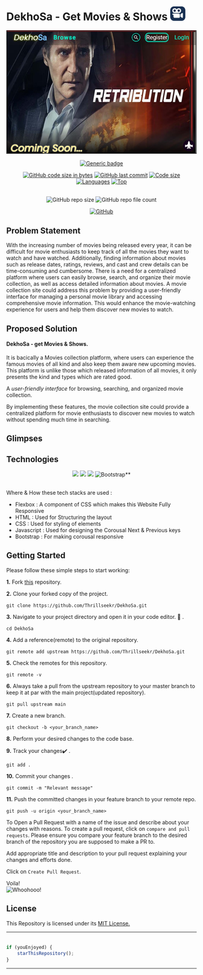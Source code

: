 # DekhoSa - Get Movies & Shows <img src="https://github.com/Thrillseekr/DekhoSa/blob/main/Movies/favicon.jpg"  width="40"/>

![Screenshot](https://github.com/Thrillseekr/DekhoSa/blob/main/Movies/Readme1.JPG)

<div align="center">

[![Generic badge](https://img.shields.io/badge/view-demo-blue?style=for-the-badge&label=View%20Demo)](https://thrillseekr.github.io/DekhoSa/)

</div> 

<div align="center">

[![GitHub code size in bytes](https://img.shields.io/github/languages/code-size/Thrillseekr/DekhoSa?logo=github&style=for-the-badge)](https://github.com/Thrillseekr/) 
[![GitHub last commit](https://img.shields.io/github/last-commit/Thrillseekr/DekhoSa?style=for-the-badge&logo=git)](https://github.com/Thrillseekr/) 
[![Code size](https://img.shields.io/github/languages/code-size/Thrillseekr/DekhoSa?style=for-the-badge)](https://github.com/Thrillseekr/DekhoSa)
[![Languages](https://img.shields.io/github/languages/count/Thrillseekr/DekhoSa?style=for-the-badge)](https://github.com/Thrillseekr/DekhoSa)
[![Top](https://img.shields.io/github/languages/top/Thrillseekr/DekhoSa?style=for-the-badge&label=Top%20Languages)](https://github.com/Thrillseekr/DekhoSa)

</div> 

<br>

<div align="center">
    <img alt="GitHub repo size" src="https://img.shields.io/github/repo-size/Thrillseekr/DekhoSa?label=Repo%20Size&logo=github&logoColor=white&style=plastic"/>
   <img alt="GitHub repo file count" src="https://img.shields.io/github/directory-file-count/Thrillseekr/DekhoSa?style=plastic"/>
 
  [![GitHub](https://img.shields.io/github/license/Thrillseekr/DekhoSa?style=plastic)](https://github.com/Thrillseekr/DekhoSa/blob/master/LICENSE)
</div> 

## Problem Statement 

With the increasing number of movies being released every year, it can be difficult for movie enthusiasts to keep track of all the movies they want to watch and have watched. Additionally, finding information about movies such as release dates, ratings, reviews, and cast and crew details can be time-consuming and cumbersome. There is a need for a centralized platform where users can easily browse, search, and organize their movie collection, as well as access detailed information about movies. A movie collection site could address this problem by providing a user-friendly interface for managing a personal movie library and accessing comprehensive movie information. This would enhance the movie-watching experience for users and help them discover new movies to watch.

## Proposed Solution 

#### DekhoSa - get Movies & Shows.
It is bacically a Movies collection platform, where users can experience the famous movies of all kind and also keep them aware new upcoming movies.
This platform is unlike those which released information of all movies, it only presents the kind and types which are rated good.

A *user-friendly interface* for browsing, searching, and organized movie collection.

By implementing these features, the movie collection site could provide a centralized platform for movie enthusiasts to discover new movies to watch without spending much time in searching.

## Glimpses

## Technologies
<div align="center">
   <img src="https://img.shields.io/badge/HTML5-E34F26?style=for-the-badge&logo=html5&logoColor=white" />
   <img src="https://img.shields.io/badge/CSS-239120?&style=for-the-badge&logo=css3&logoColor=white" />
   <img src="https://img.shields.io/badge/JavaScript-F7DF1E?style=for-the-badge&logo=javascript&logoColor=black" />
<img alt="Bootstrap**" src="https://img.shields.io/badge/bootstrap%20-%23563D7C.svg?&style=for-the-badge&logo=bootstrap&logoColor=white"/>
</div>
<br>
   
Where & How these tech stacks are used :

   - Flexbox : A component of CSS which makes this Website Fully Responsive
   - HTML : Used for Structuring the layout
   - CSS : Used for styling of elements
   - Javascript : Used for designing the Corousal Next & Previous keys
   - Bootstrap : For making corousal responsive





## Getting Started
Please follow these simple steps to start working:<br>

**1.**  Fork [this](https://github.com/Thrillseekr/DekhoSa.git) repository.

**2.**  Clone your forked copy of the project.

```
git clone https://github.com/Thrillseekr/DekhoSa.git
```

**3.** Navigate to your project directory and open it in your code editor. :file_folder: .

```
cd DekhoSa
```

**4.** Add a reference(remote) to the original repository.

```
git remote add upstream https://github.com/Thrillseekr/DekhoSa.git
```

**5.** Check the remotes for this repository.
```
git remote -v
```

**6.** Always take a pull from the upstream repository to your master branch to keep it at par with the main project(updated repository).

```
git pull upstream main
```

**7.** Create a new branch.

```
git checkout -b <your_branch_name>
```

**8.** Perform your desired changes to the code base.


**9.** Track your changes:heavy_check_mark: .

```
git add . 
```

**10.** Commit your changes .

```
git commit -m "Relevant message"
```

**11.** Push the committed changes in your feature branch to your remote repo.
```
git push -u origin <your_branch_name>
```

 To Open a Pull Request with a name of the issue and describe about your changes with reasons. To create a pull request, click on `compare and pull requests`. Please ensure you compare your feature branch to the desired branch of the repository you are supposed to make a PR to.

Add appropriate title and description to your pull request explaining your changes and efforts done.

Click on `Create Pull Request`.


 Voila!<br>
![Whoohooo!](https://media3.giphy.com/media/sgswHaZw5yklq/giphy.gif?cid=ecf05e4752791acvsi719im8d4lib8z33uxbga6secdplwq2&rid=giphy.gif)

## License
This Repository is licensed under its [MIT License.](https://github.com/Thrillseekr/DekhoSa/blob/main/LICENSE)


---------

```javascript

if (youEnjoyed) {
    starThisRepository();
}

```

-----------




